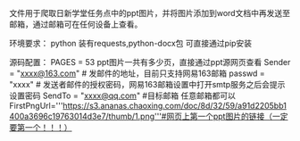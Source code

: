 文件用于爬取日新学堂任务点中的ppt图片，并将图片添加到word文档中再发送至邮箱，通过邮箱可在任何设备上查看。

环境要求：
python 装有requests,python-docx包  可直接通过pip安装

源码配置：
PAGES = 53  ppt图片一共有多少页，直接通过ppt源网页查看
Sender = "xxxx@163.com"  # 发邮件的地址，目前只支持网易163邮箱
passwd = "xxxx"  # 发送者邮件的授权密码，网易163邮箱设置中打开smtp服务之后会提示设置密码
SendTo = "xxxx@qq.com" #目标邮箱  任意邮箱都可以
FirstPngUrl='''https://s3.ananas.chaoxing.com/doc/8d/32/59/a91d2205bb1400a3696c19763014d3e7/thumb/1.png'''#网页上第一个ppt图片的链接（一定要第一个！！！）
